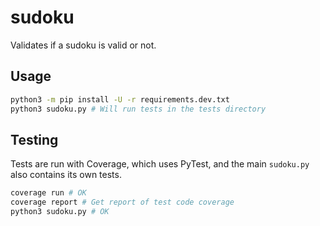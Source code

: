 # sudoku
Validates if a sudoku is valid or not.

## Usage
```bash
python3 -m pip install -U -r requirements.dev.txt
python3 sudoku.py # Will run tests in the tests directory
```

## Testing
Tests are run with Coverage, which uses PyTest, and the main `sudoku.py` also contains its own tests.
```bash
coverage run # OK
coverage report # Get report of test code coverage
python3 sudoku.py # OK
```
